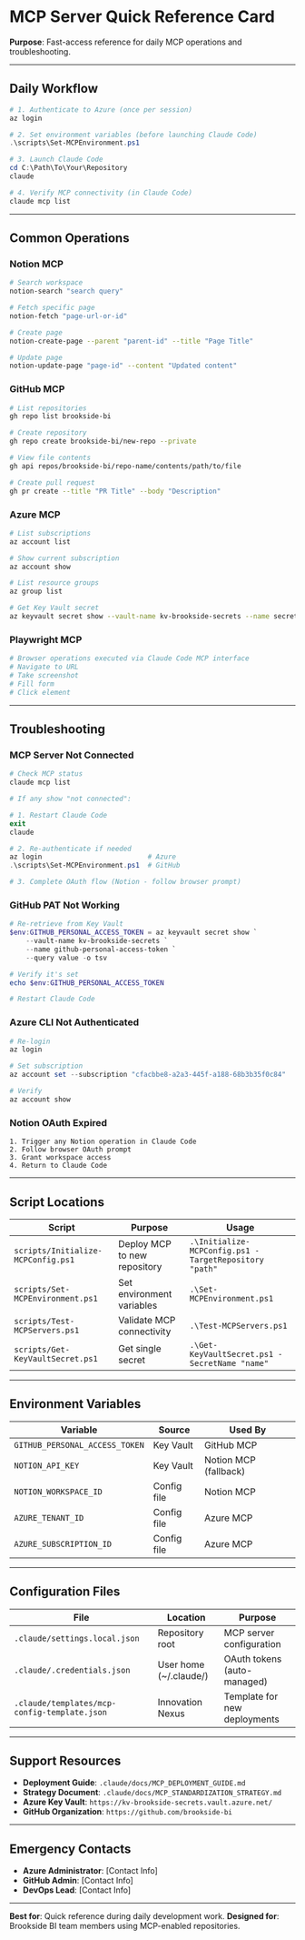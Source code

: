 # MCP Server Quick Reference Card

**Purpose**: Fast-access reference for daily MCP operations and troubleshooting.

---

## Daily Workflow

```powershell
# 1. Authenticate to Azure (once per session)
az login

# 2. Set environment variables (before launching Claude Code)
.\scripts\Set-MCPEnvironment.ps1

# 3. Launch Claude Code
cd C:\Path\To\Your\Repository
claude

# 4. Verify MCP connectivity (in Claude Code)
claude mcp list
```

---

## Common Operations

### Notion MCP

```bash
# Search workspace
notion-search "search query"

# Fetch specific page
notion-fetch "page-url-or-id"

# Create page
notion-create-page --parent "parent-id" --title "Page Title"

# Update page
notion-update-page "page-id" --content "Updated content"
```

### GitHub MCP

```bash
# List repositories
gh repo list brookside-bi

# Create repository
gh repo create brookside-bi/new-repo --private

# View file contents
gh api repos/brookside-bi/repo-name/contents/path/to/file

# Create pull request
gh pr create --title "PR Title" --body "Description"
```

### Azure MCP

```bash
# List subscriptions
az account list

# Show current subscription
az account show

# List resource groups
az group list

# Get Key Vault secret
az keyvault secret show --vault-name kv-brookside-secrets --name secret-name
```

### Playwright MCP

```bash
# Browser operations executed via Claude Code MCP interface
# Navigate to URL
# Take screenshot
# Fill form
# Click element
```

---

## Troubleshooting

### MCP Server Not Connected

```powershell
# Check MCP status
claude mcp list

# If any show "not connected":

# 1. Restart Claude Code
exit
claude

# 2. Re-authenticate if needed
az login                          # Azure
.\scripts\Set-MCPEnvironment.ps1  # GitHub

# 3. Complete OAuth flow (Notion - follow browser prompt)
```

### GitHub PAT Not Working

```powershell
# Re-retrieve from Key Vault
$env:GITHUB_PERSONAL_ACCESS_TOKEN = az keyvault secret show `
    --vault-name kv-brookside-secrets `
    --name github-personal-access-token `
    --query value -o tsv

# Verify it's set
echo $env:GITHUB_PERSONAL_ACCESS_TOKEN

# Restart Claude Code
```

### Azure CLI Not Authenticated

```powershell
# Re-login
az login

# Set subscription
az account set --subscription "cfacbbe8-a2a3-445f-a188-68b3b35f0c84"

# Verify
az account show
```

### Notion OAuth Expired

```
1. Trigger any Notion operation in Claude Code
2. Follow browser OAuth prompt
3. Grant workspace access
4. Return to Claude Code
```

---

## Script Locations

| Script | Purpose | Usage |
|--------|---------|-------|
| `scripts/Initialize-MCPConfig.ps1` | Deploy MCP to new repository | `.\Initialize-MCPConfig.ps1 -TargetRepository "path"` |
| `scripts/Set-MCPEnvironment.ps1` | Set environment variables | `.\Set-MCPEnvironment.ps1` |
| `scripts/Test-MCPServers.ps1` | Validate MCP connectivity | `.\Test-MCPServers.ps1` |
| `scripts/Get-KeyVaultSecret.ps1` | Get single secret | `.\Get-KeyVaultSecret.ps1 -SecretName "name"` |

---

## Environment Variables

| Variable | Source | Used By |
|----------|--------|---------|
| `GITHUB_PERSONAL_ACCESS_TOKEN` | Key Vault | GitHub MCP |
| `NOTION_API_KEY` | Key Vault | Notion MCP (fallback) |
| `NOTION_WORKSPACE_ID` | Config file | Notion MCP |
| `AZURE_TENANT_ID` | Config file | Azure MCP |
| `AZURE_SUBSCRIPTION_ID` | Config file | Azure MCP |

---

## Configuration Files

| File | Location | Purpose |
|------|----------|---------|
| `.claude/settings.local.json` | Repository root | MCP server configuration |
| `.claude/.credentials.json` | User home (~/.claude/) | OAuth tokens (auto-managed) |
| `.claude/templates/mcp-config-template.json` | Innovation Nexus | Template for new deployments |

---

## Support Resources

- **Deployment Guide**: `.claude/docs/MCP_DEPLOYMENT_GUIDE.md`
- **Strategy Document**: `.claude/docs/MCP_STANDARDIZATION_STRATEGY.md`
- **Azure Key Vault**: `https://kv-brookside-secrets.vault.azure.net/`
- **GitHub Organization**: `https://github.com/brookside-bi`

---

## Emergency Contacts

- **Azure Administrator**: [Contact Info]
- **GitHub Admin**: [Contact Info]
- **DevOps Lead**: [Contact Info]

---

**Best for**: Quick reference during daily development work.
**Designed for**: Brookside BI team members using MCP-enabled repositories.
